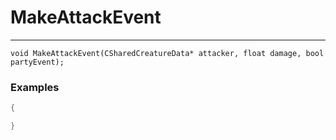 # MakeAttackEvent
---
```
void MakeAttackEvent(CSharedCreatureData* attacker, float damage, bool partyEvent);
```

### Examples
```cpp - C++
{

}
```
